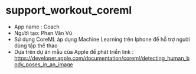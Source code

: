 # support_workout_coreml
- App name : Coach
- Người tạo: Phan Văn Vũ
- Sử dụng CoreML áp dụng Machine Learning trên Iphone để hỗ trợ người dùng tập thể thao
- Dựa trên dự án mẫu của Apple để phát triển link : https://developer.apple.com/documentation/coreml/detecting_human_body_poses_in_an_image 
